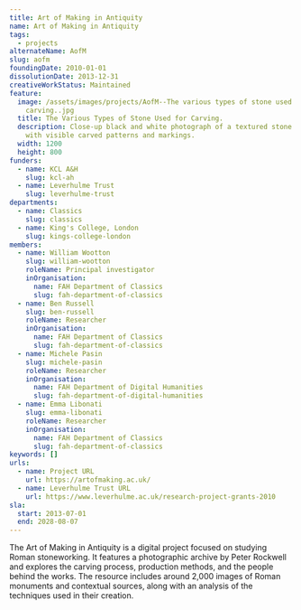 ```yaml
---
title: Art of Making in Antiquity
name: Art of Making in Antiquity
tags:
  - projects
alternateName: AofM
slug: aofm
foundingDate: 2010-01-01
dissolutionDate: 2013-12-31
creativeWorkStatus: Maintained
feature:
  image: /assets/images/projects/AofM--The various types of stone used for
    carving..jpg
  title: The Various Types of Stone Used for Carving.
  description: Close-up black and white photograph of a textured stone surface
    with visible carved patterns and markings.
  width: 1200
  height: 800
funders:
  - name: KCL A&H
    slug: kcl-ah
  - name: Leverhulme Trust
    slug: leverhulme-trust
departments:
  - name: Classics
    slug: classics
  - name: King's College, London
    slug: kings-college-london
members:
  - name: William Wootton
    slug: william-wootton
    roleName: Principal investigator
    inOrganisation:
      name: FAH Department of Classics
      slug: fah-department-of-classics
  - name: Ben Russell
    slug: ben-russell
    roleName: Researcher
    inOrganisation:
      name: FAH Department of Classics
      slug: fah-department-of-classics
  - name: Michele Pasin
    slug: michele-pasin
    roleName: Researcher
    inOrganisation:
      name: FAH Department of Digital Humanities
      slug: fah-department-of-digital-humanities
  - name: Emma Libonati
    slug: emma-libonati
    roleName: Researcher
    inOrganisation:
      name: FAH Department of Classics
      slug: fah-department-of-classics
keywords: []
urls:
  - name: Project URL
    url: https://artofmaking.ac.uk/
  - name: Leverhulme Trust URL
    url: https://www.leverhulme.ac.uk/research-project-grants-2010
sla:
  start: 2013-07-01
  end: 2028-08-07
---
```


The Art of Making in Antiquity is a digital project focused on studying Roman stoneworking. It features a photographic archive by Peter Rockwell and explores the carving process, production methods, and the people behind the works. The resource includes around 2,000 images of Roman monuments and contextual sources, along with an analysis of the techniques used in their creation.
